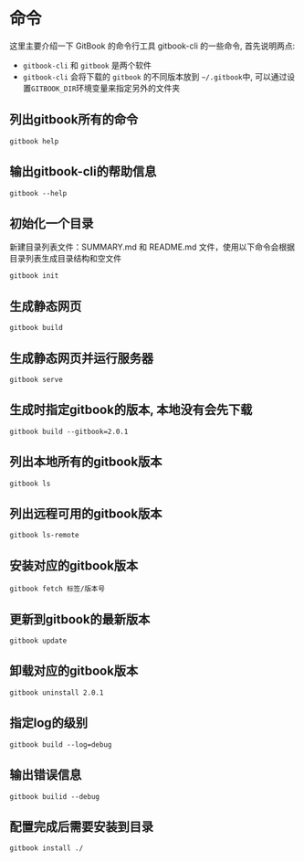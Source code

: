 # 命令

这里主要介绍一下 GitBook 的命令行工具 gitbook-cli 的一些命令, 首先说明两点:

* `gitbook-cli` 和 `gitbook` 是两个软件
* `gitbook-cli` 会将下载的 `gitbook` 的不同版本放到 `~/.gitbook`中, 可以通过设置`GITBOOK_DIR`环境变量来指定另外的文件夹

## 列出gitbook所有的命令
```
gitbook help
```

## 输出gitbook-cli的帮助信息
```
gitbook --help
```

## 初始化一个目录
新建目录列表文件：SUMMARY.md  和 README.md 文件，使用以下命令会根据 目录列表生成目录结构和空文件
```vim
gitbook init
```

## 生成静态网页
```
gitbook build
```

## 生成静态网页并运行服务器
```
gitbook serve
```

## 生成时指定gitbook的版本, 本地没有会先下载
```
gitbook build --gitbook=2.0.1
```

## 列出本地所有的gitbook版本
```
gitbook ls
```

## 列出远程可用的gitbook版本
```
gitbook ls-remote
```

## 安装对应的gitbook版本
```
gitbook fetch 标签/版本号
```

## 更新到gitbook的最新版本
```
gitbook update
```

## 卸载对应的gitbook版本
```
gitbook uninstall 2.0.1
```

## 指定log的级别
```
gitbook build --log=debug
```

## 输出错误信息
```
gitbook builid --debug
```

## 配置完成后需要安装到目录
```
gitbook install ./
```